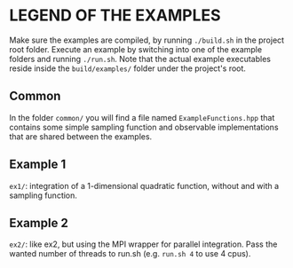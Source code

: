 # LEGEND OF THE EXAMPLES

Make sure the examples are compiled, by running `./build.sh` in the project root folder.
Execute an example by switching into one of the example folders and running `./run.sh`.
Note that the actual example executables reside inside the `build/examples/` folder under the project's root.

## Common

In the folder `common/` you will find a file named `ExampleFunctions.hpp` that contains some simple sampling
function and observable implementations that are shared between the examples.


## Example 1

`ex1/`: integration of a 1-dimensional quadratic function, without and with a sampling function.


## Example 2

`ex2/`: like ex2, but using the MPI wrapper for parallel integration. Pass the wanted number of threads to run.sh (e.g. `run.sh 4` to use 4 cpus).
